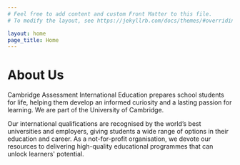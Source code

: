 ```yaml
---
# Feel free to add content and custom Front Matter to this file.
# To modify the layout, see https://jekyllrb.com/docs/themes/#overriding-theme-defaults

layout: home
page_title: Home
---
```

# About Us

Cambridge Assessment International Education prepares school students for life, helping them develop an informed curiosity and a lasting passion for learning. We are part of the University of Cambridge.

Our international qualifications are recognised by the world’s best universities and employers, giving students a wide range of options in their education and career. As a not-for-profit organisation, we devote our resources to delivering high-quality educational programmes that can unlock learners' potential.